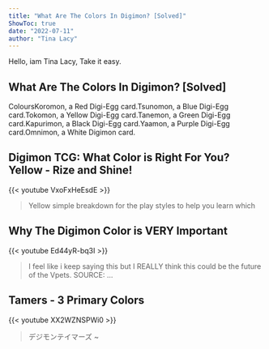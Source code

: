 ```yaml
---
title: "What Are The Colors In Digimon? [Solved]"
ShowToc: true 
date: "2022-07-11"
author: "Tina Lacy" 
---
```


Hello, iam Tina Lacy, Take it easy.
## What Are The Colors In Digimon? [Solved]
 ColoursKoromon, a Red Digi-Egg card.Tsunomon, a Blue Digi-Egg card.Tokomon, a Yellow Digi-Egg card.Tanemon, a Green Digi-Egg card.Kapurimon, a Black Digi-Egg card.Yaamon, a Purple Digi-Egg card.Omnimon, a White Digimon card.

## Digimon TCG: What Color is Right For You? Yellow - Rize and Shine!
{{< youtube VxoFxHeEsdE >}}
>Yellow simple breakdown for the play styles to help you learn which 

## Why The Digimon Color is VERY Important
{{< youtube Ed44yR-bq3I >}}
>I feel like i keep saying this but I REALLY think this could be the future of the Vpets. SOURCE: ...

## Tamers - 3 Primary Colors
{{< youtube XX2WZNSPWi0 >}}
>デジモンテイマーズ ~ 

